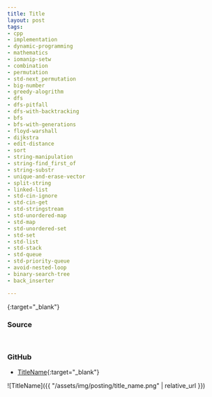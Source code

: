 ```yaml
---
title: Title
layout: post
tags:
- cpp
- implementation
- dynamic-programming
- mathematics
- iomanip-setw
- combination
- permutation
- std-next_permutation
- big-number
- greedy-alogrithm
- dfs
- dfs-pitfall
- dfs-with-backtracking
- bfs
- bfs-with-generations
- floyd-warshall
- dijkstra
- edit-distance
- sort
- string-manipulation
- string-find_first_of
- string-substr
- unique-and-erase-vector
- split-string
- linked-list
- std-cin-ignore
- std-cin-get
- std-stringstream
- std-unordered-map
- std-map
- std-unordered-set
- std-set
- std-list
- std-stack
- std-queue
- std-priority-queue
- avoid-nested-loop
- binary-search-tree
- back_inserter

---
```


<https>{:target="_blank"}

### Source

```cpp



```

### GitHub

- [TitleName](<https://github.com/coolwindjo/algoguru/tree/master/_posts/Done/TitleName>){:target="_blank"}

![TitleName]({{ "/assets/img/posting/title_name.png" | relative_url }})
